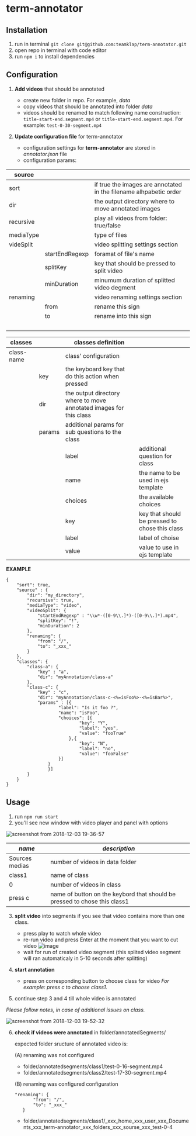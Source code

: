 # term-annotator

## Installation

1. run in terminal `git clone git@github.com:teamklap/term-annotator.git`
2. open repo in terminal with code editor
3. run `npm i` to install dependencies

## Configuration

1. **Add videos** that should be annotated
	- create new folder in repo. For example, *data*
	- copy videos that should be annotated into folder *data*
	- videos should be renamed to match following name construction: `title-start-end.segment.mp4` or `title-start-end.segment.mp4`. For example: `test-0-30-segment.mp4`

2. **Update configuration file** for term-annotator
	- configuration settings for **term-annotator** are stored in *annotator.json* file
	- configuration params: 
	
	
source |   |  
-- | -- | --
sort |   | if true the images are annotated in the filename alhpabetic order
dir |   | the output directory where to move annotated images
recursive |   | play all videos from folder: true/false
mediaType |   | type of files
videSplit |   | video splitting settings section
  | startEndRegexp | foramat of file's name
  | splitKey | key that should be pressed to split video
  | minDuration | minumum duration of splitted video degment
renaming |   | video renaming settings section
  | from | rename this sign
  | to | rename into this sign
  |   |  


classes |   | classes definition |  
-- | -- | -- | --
class-name |   | class' configuration |  
  | key | the keyboard key that do this action when pressed |  
  | dir | the output directory where to move annotated images for this class |  
  | params | additional params for sub questions to the class |  
  |   | label | additional question for class
  |   | name | the name to be used in ejs template
  |   | choices | the available choices
  |   | key | key that should be pressed to chose this class
  |   | label | label of choise
  |   | value | value to use in ejs template

**EXAMPLE**	
```
{
	"sort": true,
	"source" : {
		"dir": "my_directory",
		"recursive": true,
		"mediaType": "video",
		"videoSplit": {
			"startEndRegexp" : "\\w*-([0-9\\.]*)-([0-9\\.]*).mp4",
			"splitKey": "!",
			"minDuration": 2
		},
		"renaming": {
			"from": "/",
			"to": "_xxx_"
		}
	},
	"classes": {
		"class-a": {
			"key" : "a",
			"dir": "myAnnotation/class-a"
		},
		"class-c": {
			"key" : "c",
			"dir": "myAnnotation/class-c-<%=isFoo%>-<%=isBar%>",
			"params" : [{
					"label": "Is it foo ?",
					"name": "isFoo",
					"choices": [{
							"key": "Y",
							"label": "yes",
							"value": "fooTrue"
						},{
							"key": "N",
							"label": "no",
							"value": "fooFalse"
					}]
				}
				}]
		}
	}
}
```

## Usage

1. run `npm run start`
2. you'll see new window with video player and panel with options

![screenshot from 2018-12-03 19-36-57](https://user-images.githubusercontent.com/30548447/49390958-fecbe180-f732-11e8-9420-40c1b251aad2.png)

_name_ | _description_
-- | --
Sources medias | number of videos in data folder
class1 | name of class
0 | number of videos in class 
press c | name of button on the keybord that should be pressed to chose this class1 |  

3. **split video** into segments if you see that video contains more than one class.
   - press play to watch whole video
   - re-run video and press Enter at the moment that you want to cut video
   ![image](https://user-images.githubusercontent.com/30548447/49391086-54a08980-f733-11e8-981a-99871c05eb54.png)
   - wait for run of created video segment (this splited video segment will ran automaticaly in 5-10 seconds after splitting)

4. **start annotation**
   - press on corresponding button to choose class for video
_For example: press c to choose class1._ 

5. continue step 3 and 4 till whole video is annotated

_Please follow notes, in case of additional issues on class._

![screenshot from 2018-12-03 19-52-32](https://user-images.githubusercontent.com/30548447/49391740-30de4300-f735-11e8-837c-fde97e3c3d09.png)

6. **check if videos were annotated** in folder/annotatedSegments/

    expected folder sructure of annotated video is: 

    (A) renaming was not configured
      - folder/annotatedsegments/class1/test-0-16-segment.mp4
      - folder/annotatedsegments/class2/test-17-30-segment.mp4
 
    (B) renaming was configured
     configuration
     ```
     "renaming": {
			"from": "/",
			"to": "_xxx_"
		}
     ```
      - folder/annotatedsegments/class1/_xxx_home_xxx_user_xxx_Documents_xxx_term-annotator_xxx_folders_xxx_sourse_xxx_test-0-4
